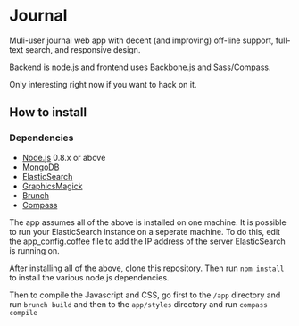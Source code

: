 # Journal

Muli-user journal web app with decent (and improving) off-line support, full-text search, and responsive design.

Backend is node.js and frontend uses Backbone.js and Sass/Compass.

Only interesting right now if you want to hack on it.

## How to install

### Dependencies

* [Node.js](http://nodejs.org/) 0.8.x or above
* [MongoDB](http://www.mongodb.org/)
* [ElasticSearch](http://www.elasticsearch.org/)
* [GraphicsMagick](http://www.graphicsmagick.org/)
* [Brunch](http://brunch.io/)
* [Compass](http://compass-style.org/)

The app assumes all of the above is installed on one machine. It is possible to run your ElasticSearch instance on a seperate machine. To do this, edit the app_config.coffee file to add the IP address of the server ElasticSearch is running on.

After installing all of the above, clone this repository. Then run `npm install` to install the various node.js dependencies.

Then to compile the Javascript and CSS, go first to the `/app` directory and run `brunch build` and then to the `app/styles` directory and run `compass compile`

